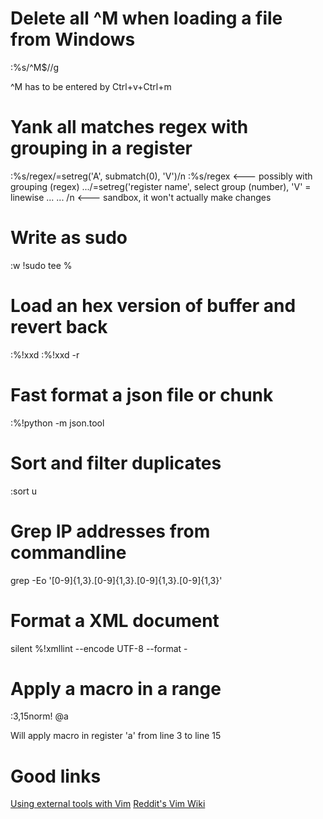 Delete all ^M when loading a file from Windows
==============================================

:%s/^M$//g

^M has to be entered by Ctrl+v+Ctrl+m

Yank all matches regex with grouping in a register
==================================================
:%s/regex/\=setreg('A', submatch(0), 'V')/n
:%s/regex <--- possibly with grouping \(regex\)
.../\=setreg('register name', select group (number), 'V' = linewise
... ... /n <--- sandbox, it won't actually make changes

Write as sudo
=============
:w !sudo tee %

Load an hex version of buffer and revert back
=============================================
:%!xxd
:%!xxd -r

Fast format a json file or chunk
================================
:%!python -m json.tool

Sort and filter duplicates
==========================
:sort u

Grep IP addresses from commandline
==================================

grep -Eo '[0-9]{1,3}\.[0-9]{1,3}\.[0-9]{1,3}\.[0-9]{1,3}'

Format a XML document
========================
silent %!xmllint --encode UTF-8 --format -

Apply a macro in a range
========================

:3,15norm! @a

Will apply macro in register 'a' from line 3 to line 15


Good links
==========

[Using external tools with Vim](https://www.reddit.com/r/vim/comments/7bj837/favorite_console_tools_to_use_with_vim/)
[Reddit's Vim Wiki](https://www.reddit.com/r/vim/wiki/index)

